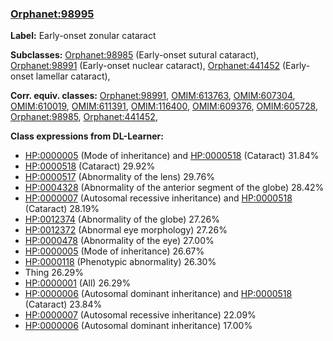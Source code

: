 
### [Orphanet:98995](http://www.orpha.net/ORDO/Orphanet_98995)
**Label:** Early-onset zonular cataract

**Subclasses:** [Orphanet:98985](http://www.orpha.net/ORDO/Orphanet_98985) (Early-onset sutural cataract), [Orphanet:98991](http://www.orpha.net/ORDO/Orphanet_98991) (Early-onset nuclear cataract), [Orphanet:441452](http://www.orpha.net/ORDO/Orphanet_441452) (Early-onset lamellar cataract), 

**Corr. equiv. classes:** [Orphanet:98991](http://www.orpha.net/ORDO/Orphanet_98991), [OMIM:613763](http://purl.obolibrary.org/obo/OMIM_613763), [OMIM:607304](http://purl.obolibrary.org/obo/OMIM_607304), [OMIM:610019](http://purl.obolibrary.org/obo/OMIM_610019), [OMIM:611391](http://purl.obolibrary.org/obo/OMIM_611391), [OMIM:116400](http://purl.obolibrary.org/obo/OMIM_116400), [OMIM:609376](http://purl.obolibrary.org/obo/OMIM_609376), [OMIM:605728](http://purl.obolibrary.org/obo/OMIM_605728), [Orphanet:98985](http://www.orpha.net/ORDO/Orphanet_98985), [Orphanet:441452](http://www.orpha.net/ORDO/Orphanet_441452), 

**Class expressions from DL-Learner:**

- [HP:0000005](http://purl.obolibrary.org/obo/HP_0000005) (Mode of inheritance) and [HP:0000518](http://purl.obolibrary.org/obo/HP_0000518) (Cataract) 31.84%
- [HP:0000518](http://purl.obolibrary.org/obo/HP_0000518) (Cataract) 29.92%
- [HP:0000517](http://purl.obolibrary.org/obo/HP_0000517) (Abnormality of the lens) 29.76%
- [HP:0004328](http://purl.obolibrary.org/obo/HP_0004328) (Abnormality of the anterior segment of the globe) 28.42%
- [HP:0000007](http://purl.obolibrary.org/obo/HP_0000007) (Autosomal recessive inheritance) and [HP:0000518](http://purl.obolibrary.org/obo/HP_0000518) (Cataract) 28.19%
- [HP:0012374](http://purl.obolibrary.org/obo/HP_0012374) (Abnormality of the globe) 27.26%
- [HP:0012372](http://purl.obolibrary.org/obo/HP_0012372) (Abnormal eye morphology) 27.26%
- [HP:0000478](http://purl.obolibrary.org/obo/HP_0000478) (Abnormality of the eye) 27.00%
- [HP:0000005](http://purl.obolibrary.org/obo/HP_0000005) (Mode of inheritance) 26.67%
- [HP:0000118](http://purl.obolibrary.org/obo/HP_0000118) (Phenotypic abnormality) 26.30%
- Thing 26.29%
- [HP:0000001](http://purl.obolibrary.org/obo/HP_0000001) (All) 26.29%
- [HP:0000006](http://purl.obolibrary.org/obo/HP_0000006) (Autosomal dominant inheritance) and [HP:0000518](http://purl.obolibrary.org/obo/HP_0000518) (Cataract) 23.84%
- [HP:0000007](http://purl.obolibrary.org/obo/HP_0000007) (Autosomal recessive inheritance) 22.09%
- [HP:0000006](http://purl.obolibrary.org/obo/HP_0000006) (Autosomal dominant inheritance) 17.00%


